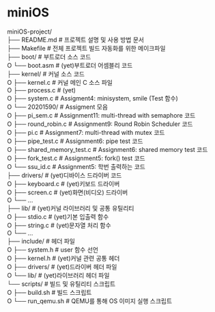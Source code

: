 # miniOS
  
miniOS-project/  
├── README.md    # 프로젝트 설명 및 사용 방법 문서  
├── Makefile    # 전체 프로젝트 빌드 자동화를 위한 메이크파일  
├── boot/    # 부트로더 소스 코드  
O    └── boot.asm    # (yet)부트로더 어셈블리 코드  
├── kernel/    # 커널 소스 코드  
O    ├── kernel.c    # 커널 메인 C 소스 파일  
O    ├── process.c    # (yet)  
O    ├── system.c    # Assigment4: minisystem, smile (Test 함수)  
O    └── 20201590/    # Assigment 모음  
O        ├── pi_sem.c    # Assignment11: multi-thread with semaphore 코드  
O        ├── round_robin.c    # Assignment9: Round Robin Scheduler 코드  
O        ├── pi.c    # Assignment7: multi-thread with mutex 코드  
O        ├── pipe_test.c    # Assignment6: pipe test 코드  
O        ├── shared_memory_test.c    # Assignment6: shared memory test 코드  
O        ├── fork_test.c    # Assignment5: fork() test 코드  
O        └── ssu_id.c    # Assignment5: 학번 출력하는 코드  
├── drivers/    # (yet)디바이스 드라이버 코드  
O    ├── keyboard.c    # (yet)키보드 드라이버  
O    ├── screen.c    # (yet)화면(비디오) 드라이버  
O    └── ...  
├── lib/    # (yet)커널 라이브러리 및 공통 유틸리티  
O    ├── stdio.c    # (yet)기본 입출력 함수  
O    ├── string.c    # (yet)문자열 처리 함수  
O    └── ...  
├── include/    # 헤더 파일  
O    ├── system.h    # user 함수 선언  
O    ├── kernel.h    # (yet)커널 관련 공통 헤더  
O    ├── drivers/    # (yet)드라이버 헤더 파일  
O    └── lib/    # (yet)라이브러리 헤더 파일  
└── scripts/    # 빌드 및 유틸리티 스크립트  
O    ├── build.sh    # 빌드 스크립트  
O    └── run_qemu.sh    # QEMU를 통해 OS 이미지 실행 스크립트  

